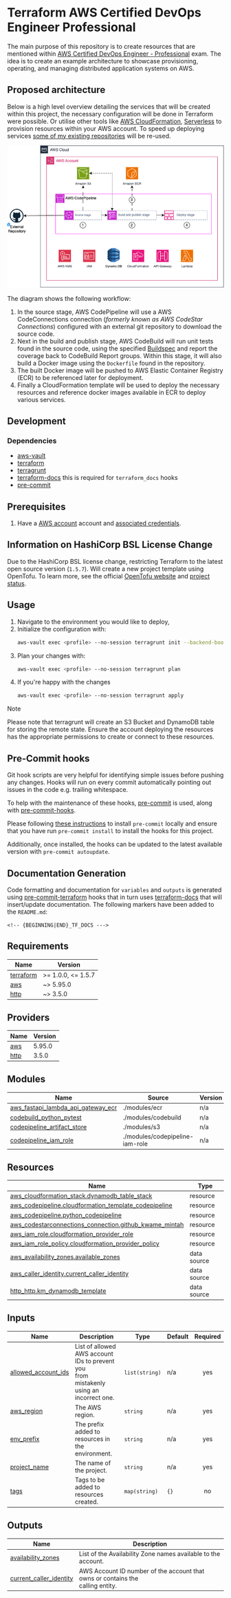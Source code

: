 # Terraform AWS Certified DevOps Engineer Professional

The main purpose of this repository is to create resources that are mentioned within [AWS Certified DevOps Engineer - Professional](https://aws.amazon.com/certification/certified-devops-engineer-professional/) exam. The idea is to create an example architecture to showcase
provisioning, operating, and managing distributed application systems on AWS.

## Proposed architecture

Below is a high level overview detailing the services that will be created within this project, the necessary configuration will be done
in Terraform were possible. Or utilise other tools like [AWS CloudFormation](https://docs.aws.amazon.com/AWSCloudFormation/latest/UserGuide/Welcome.html), [Serverless](https://www.serverless.com/) to 
provision resources within your AWS account. To speed up deploying services [some of my existing repositories](https://github.com/kwame-mintah?tab=repositories&q=aws&type=&language=&sort=) will be re-used.

![Proposed architecture for project](./diagrams/proposed_aws_devops_engineer_architecture.png)

The diagram shows the following workflow:

1. In the source stage, AWS CodePipeline will use a AWS CodeConnections connection (*formerly known as AWS CodeStar Connections*) configured with an external git repository to download the source code.
2. Next in the build and publish stage, AWS CodeBuild will run unit tests found in the source code, using the specified [Buildspec](https://docs.aws.amazon.com/codebuild/latest/userguide/build-spec-ref.html) and report the coverage back to CodeBuild Report groups. Within this stage, it will also build a Docker image using the `Dockerfile` found in the repository.
3. The built Docker image will be pushed to AWS Elastic Container Registry (ECR) to be referenced later for deployment.
4. Finally a CloudFormation template will be used to deploy the necessary resources and reference docker images available in ECR to deploy various services.

## Development

### Dependencies

- [aws-vault](https://github.com/99designs/aws-vault)
- [terraform](https://www.terraform.io/)
- [terragrunt](https://terragrunt.gruntwork.io/)
- [terraform-docs](https://terraform-docs.io/) this is required for `terraform_docs` hooks
- [pre-commit](https://pre-commit.com/)

## Prerequisites

1. Have a [AWS account](https://aws.amazon.com/free) account and [associated credentials](https://docs.aws.amazon.com/general/latest/gr/aws-sec-cred-types.html).

## Information on HashiCorp BSL License Change

Due to the HashiCorp BSL license change, restricting Terraform to the latest open source version (`1.5.7`). 
Will create a new project template using OpenTofu. To learn more, see the official [OpenTofu website](https://opentofu.org/) 
and [project status](https://github.com/opentofu/opentofu/blob/main/WEEKLY_UPDATES.md).

## Usage

1. Navigate to the environment you would like to deploy,
2. Initialize the configuration with:
   ```bash
   aws-vault exec <profile> --no-session terragrunt init --backend-bootstrap
   ```
3. Plan your changes with:
   ```bash
   aws-vault exec <profile> --no-session terragrunt plan
   ``` 
4. If you're happy with the changes 
   ```bash
   aws-vault exec <profile> --no-session terragrunt apply
   ```

> [!NOTE]
>
> Please note that terragrunt will create an S3 Bucket and DynamoDB table for storing the remote state. 
> Ensure the account deploying the resources has the appropriate permissions to create or connect to these resources.

## Pre-Commit hooks

Git hook scripts are very helpful for identifying simple issues before pushing any changes. Hooks will run on every commit automatically pointing out issues in the code e.g. trailing whitespace.

To help with the maintenance of these hooks, [pre-commit](https://pre-commit.com/) is used, along with [pre-commit-hooks](https://pre-commit.com/#install).

Please following [these instructions](https://pre-commit.com/#install) to install `pre-commit` locally and ensure that you have run `pre-commit install` to install the hooks for this project.

Additionally, once installed, the hooks can be updated to the latest available version with `pre-commit autoupdate`.

## Documentation Generation

Code formatting and documentation for `variables` and `outputs` is generated using [pre-commit-terraform](https://github.com/antonbabenko/pre-commit-terraform/releases) hooks that in turn uses [terraform-docs](https://github.com/terraform-docs/terraform-docs) that will insert/update documentation. The following markers have been added to the `README.md`:
```
<!-- {BEGINNING|END}_TF_DOCS --->
```

<!-- BEGIN_TF_DOCS -->
## Requirements

| Name | Version |
|------|---------|
| <a name="requirement_terraform"></a> [terraform](#requirement\_terraform) | >= 1.0.0, <= 1.5.7 |
| <a name="requirement_aws"></a> [aws](#requirement\_aws) | ~> 5.95.0 |
| <a name="requirement_http"></a> [http](#requirement\_http) | ~> 3.5.0 |

## Providers

| Name | Version |
|------|---------|
| <a name="provider_aws"></a> [aws](#provider\_aws) | 5.95.0 |
| <a name="provider_http"></a> [http](#provider\_http) | 3.5.0 |

## Modules

| Name | Source | Version |
|------|--------|---------|
| <a name="module_aws_fastapi_lambda_api_gateway_ecr"></a> [aws\_fastapi\_lambda\_api\_gateway\_ecr](#module\_aws\_fastapi\_lambda\_api\_gateway\_ecr) | ./modules/ecr | n/a |
| <a name="module_codebuild_python_pytest"></a> [codebuild\_python\_pytest](#module\_codebuild\_python\_pytest) | ./modules/codebuild | n/a |
| <a name="module_codepipeline_artifact_store"></a> [codepipeline\_artifact\_store](#module\_codepipeline\_artifact\_store) | ./modules/s3 | n/a |
| <a name="module_codepipeline_iam_role"></a> [codepipeline\_iam\_role](#module\_codepipeline\_iam\_role) | ./modules/codepipeline-iam-role | n/a |

## Resources

| Name | Type |
|------|------|
| [aws_cloudformation_stack.dynamodb_table_stack](https://registry.terraform.io/providers/hashicorp/aws/latest/docs/resources/cloudformation_stack) | resource |
| [aws_codepipeline.cloudformation_template_codepipeline](https://registry.terraform.io/providers/hashicorp/aws/latest/docs/resources/codepipeline) | resource |
| [aws_codepipeline.python_codepipeline](https://registry.terraform.io/providers/hashicorp/aws/latest/docs/resources/codepipeline) | resource |
| [aws_codestarconnections_connection.github_kwame_mintah](https://registry.terraform.io/providers/hashicorp/aws/latest/docs/resources/codestarconnections_connection) | resource |
| [aws_iam_role.cloudformation_provider_role](https://registry.terraform.io/providers/hashicorp/aws/latest/docs/resources/iam_role) | resource |
| [aws_iam_role_policy.cloudformation_provider_policy](https://registry.terraform.io/providers/hashicorp/aws/latest/docs/resources/iam_role_policy) | resource |
| [aws_availability_zones.available_zones](https://registry.terraform.io/providers/hashicorp/aws/latest/docs/data-sources/availability_zones) | data source |
| [aws_caller_identity.current_caller_identity](https://registry.terraform.io/providers/hashicorp/aws/latest/docs/data-sources/caller_identity) | data source |
| [http_http.km_dynamodb_template](https://registry.terraform.io/providers/hashicorp/http/latest/docs/data-sources/http) | data source |

## Inputs

| Name | Description | Type | Default | Required |
|------|-------------|------|---------|:--------:|
| <a name="input_allowed_account_ids"></a> [allowed\_account\_ids](#input\_allowed\_account\_ids) | List of allowed AWS account IDs to prevent you<br>from mistakenly using an incorrect one. | `list(string)` | n/a | yes |
| <a name="input_aws_region"></a> [aws\_region](#input\_aws\_region) | The AWS region. | `string` | n/a | yes |
| <a name="input_env_prefix"></a> [env\_prefix](#input\_env\_prefix) | The prefix added to resources in the environment. | `string` | n/a | yes |
| <a name="input_project_name"></a> [project\_name](#input\_project\_name) | The name of the project. | `string` | n/a | yes |
| <a name="input_tags"></a> [tags](#input\_tags) | Tags to be added to resources created. | `map(string)` | `{}` | no |

## Outputs

| Name | Description |
|------|-------------|
| <a name="output_availability_zones"></a> [availability\_zones](#output\_availability\_zones) | List of the Availability Zone names available to the account. |
| <a name="output_current_caller_identity"></a> [current\_caller\_identity](#output\_current\_caller\_identity) | AWS Account ID number of the account that owns or contains the <br>calling entity. |
<!-- END_TF_DOCS -->
